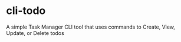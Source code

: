 # cli-todo
A simple Task Manager CLI tool that uses commands to Create, View, Update, or Delete todos
